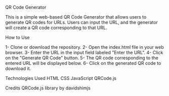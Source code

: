 QR Code Generator

This is a simple web-based QR Code Generator that allows users to generate QR codes for URLs. Users can input the URL, and the generator will create a QR code corresponding to that URL.

How to Use

1- Clone or download the repository.
2- Open the index.html file in your web browser.
3- Enter the URL in the input field labeled "Enter the URL".
4- Click on the "Generate QR Code" button.
5- The QR code corresponding to the entered URL will be displayed below.
6- Click on the generated QR code to download it.

Technologies Used
HTML
CSS
JavaScript
QRCode.js

Credits
QRCode.js library by davidshimjs
